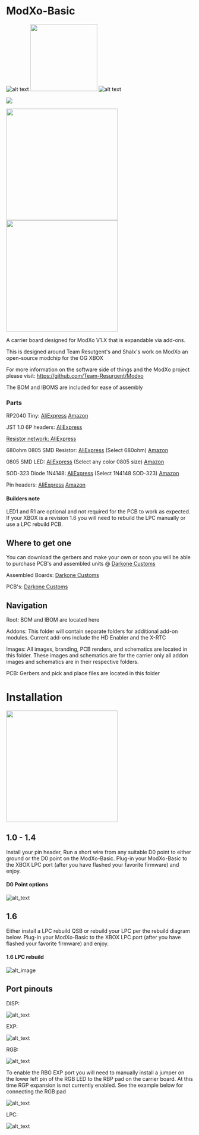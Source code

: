 # ModXo-Basic

![alt text](https://github.com/Darkone83/ModXo-Basic/blob/main/Images/logo.png?raw=true) <img src="https://github.com/Darkone83/ModXo-Basic/blob/main/Images/team-resurgent.png" width="180"> ![alt text](https://github.com/Darkone83/ModXo-Basic/blob/main/Images/DC%20logo.png?raw=true)

<a href="https://discord.gg/k2BQhSJ"><img src="https://github.com/Darkone83/ModXo-Basic/blob/main/Images/discord.svg"></a>

<img src="https://github.com/Darkone83/ModXo-Basic/blob/main/Images/Board_Front.jpg" width=300> <img src="https://github.com/Darkone83/ModXo-Basic/blob/main/Images/Board_Back.jpg" width=300>

A carrier board designed for ModXo V1.X that is expandable via add-ons. 

This is designed around Team Resutgent's and Shalx's work on ModXo an open-source modchip for the OG XBOX

For more information on the software side of things and the ModXo project please visit: https://github.com/Team-Resurgent/Modxo

The BOM and IBOMS are included for ease of assembly

### Parts

RP2040 Tiny: <a href="https://www.aliexpress.us/item/3256805837992528.html?spm=a2g0o.productlist.main.21.2f7926c5zGZBOW&algo_pvid=a59806cb-1f8b-4000-8595-0b05ca9fd6e6&algo_exp_id=a59806cb-1f8b-4000-8595-0b05ca9fd6e6-10&pdp_npi=4%40dis%21USD%217.22%214.48%21%21%217.22%214.48%21%402101c80217323295821625728e786b%2112000035369681956%21sea%21US%21196794698%21X&curPageLogUid=5ESoEvR4Kxce&utparam-url=scene%3Asearch%7Cquery_from%3A">AliExpress</a> <a href="https://www.amazon.com/gp/product/B0CHDW1MY5/ref=ppx_yo_dt_b_asin_title_o02_s00?ie=UTF8&psc=1">Amazon</a>

JST 1.0 6P headers: <a href="https://www.aliexpress.us/item/3256807921170605.html?spm=a2g0o.order_list.order_list_main.5.2ab61802WqdO85&gatewayAdapt=glo2usa">AliExpress

Resistor network: <a href="https://www.aliexpress.us/item/3256805393765008.html?spm=a2g0o.order_list.order_list_main.15.2ab61802WqdO85&gatewayAdapt=glo2usa">AliExpress</a>

680ohm 0805 SMD Resistor: <a href="https://www.aliexpress.us/item/3256805001000955.html?spm=a2g0o.productlist.main.1.21e92a8bJSREJB&algo_pvid=166c6b88-0bcd-419e-a2aa-9cdee6e1159c&algo_exp_id=166c6b88-0bcd-419e-a2aa-9cdee6e1159c-0&pdp_npi=4%40dis%21USD%211.61%211.61%21%21%2111.58%2111.58%21%402103010b17330203904498265e203c%2112000032028480646%21sea%21US%21196794698%21X&curPageLogUid=gv6us4jd9bBm&utparam-url=scene%3Asearch%7Cquery_from%3A">AliExpress</a> (Select 680ohm) <a href="https://www.amazon.com/Chanzon-Resistor-Tolerance-Resistors-Certificated/dp/B08R8C54W6?dib=eyJ2IjoiMSJ9.ge_LPggKjr3KOWRWIgI1QeT1ZU4DWx5xnWVcZ-iUout69IYD5aq9HEeLRhUN2rcNbI-fIXFl8sFfgwqmGtW-g4Knfk5HXgR38e-8oB7ePGi2qKvwXcDqORgBeKVeRjMGI6y65irnQ10ed3UnOKzgyySQqiVaVY1cfdYnLCPS234roVVQpyFJwbP9gPQV9ZmOWpO4yH99H4FosVYwkB56_zztQd51pDV4Sd2KFXynB_I.VjSvsJ7JOuIxYkMedMXvy2pwL_sE-o2cGX-QbL9JRvk&dib_tag=se&keywords=0805+smd+resistor+680ohm&qid=1733021502&sr=8-1">Amazon</a>

0805 SMD LED: <a href="https://www.aliexpress.us/item/3256805040539430.html?spm=a2g0o.order_list.order_list_main.115.2ab61802WqdO85&gatewayAdapt=glo2usa">AliExpress</a> (Select any color 0805 size) <a href="https://www.amazon.com/AEDIKO-Lighting-Electronics-Components-Emitting/dp/B09XB62ST5?crid=2WGP25XGB44RJ&dib=eyJ2IjoiMSJ9.uxB1kVoJ91POGeKCpV09b74hjtzhQle3IiDUWCFJPK8VULyhRbR9KbaLqhPS-ZQT5KHDffFgwkq8tCHeOYTEMHeZ9EydaZkvVizIOXjKRlnm8QW3pgrLpEaNVqdC8PMs0JAJfNvUwXDjIGcYqceBdGoy2FufbxnXe61W1qKrnrL2FXLSs2pEk_IznFYMbcw9SqlMLALeQ1dZE58Kc8EWXz2w_rrMi_e2q5zDYWWXfwo.D2e6ncy6NXWubyq_sFgJ3UrNEKjQyFpeinAbav_dbtc&dib_tag=se&keywords=0805%2Bsmd%2Bled&qid=1733021547&sprefix=0805%2Bsmd%2Ble%2Caps%2C200&sr=8-2&th=1">Amazon</a>

SOD-323 Diode 1N4148: <a href="https://www.aliexpress.us/item/3256802700704767.html?spm=a2g0o.order_list.order_list_main.103.2e201802yQpjZo&gatewayAdapt=glo2usa">AliExpress</a> (Select 1N4148 SOD-323) <a href="https://www.amazon.com/TQDLYKHS-IN4148WS-SOD-323-Switching-1N4148WS/dp/B0CQXQGM9F?crid=LCOL7DSUJW0K&dib=eyJ2IjoiMSJ9.BP6xHqlVmIwaOcekpzjnzSFGisJjUEALwm1i4GHYf075GZA5sxpxUOvURJdYuRGBhNr7OgYntkKJzaxS4rojW9kel0zenKIVBQnI4nPL67jAjXZg71um9k-4KzMDkzyb4J0_L5tdfiATgbJTez_AR8OlMC_1nJ89jOrKTOvmsJA4R7O0_m15uSbrkpT65mHOqN-oFc_p16xInn6Qo98wilhshJ2yLtW8-InqyxhV3ig.kJy2xALgh_ZPGdtwNLLy4grScfWTEjQKrCGtrCF8PF8&dib_tag=se&keywords=SOD+1N4148+diode&qid=1733021596&sprefix=sod+1n4148+diod%2Caps%2C221&sr=8-3">Amazon</a>

Pin headers: <A href="https://www.aliexpress.us/item/2251832418097093.html?spm=a2g0o.productlist.main.3.7b0d3df3QSv0wF&algo_pvid=3a181168-b342-4628-83c9-fb164c7798a5&algo_exp_id=3a181168-b342-4628-83c9-fb164c7798a5-1&pdp_npi=4%40dis%21USD%214.99%214.24%21%21%214.99%214.24%21%402103205217330210383736191ef8d4%2159185858513%21sea%21US%21196794698%21X&curPageLogUid=qyKTKZWKL4zD&utparam-url=scene%3Asearch%7Cquery_from%3A">AliExpress</a> <a href="https://www.amazon.com/gp/product/B08R8QXWBR/ref=ppx_yo_dt_b_search_asin_title?ie=UTF8&psc=1">Amazon</a>
#### Builders note

LED1 and R1 are optional and not required for the PCB to work as expected. If your XBOX is a revision 1.6 you will need to rebuild the LPC manually or use a LPC rebuild PCB.

## Where to get one

You can download the gerbers and make your own or soon you will be able to purchase PCB's and assembled units @ <a href="https://www.darkonecustoms.com">Darkone Customs</a>

Assembled Boards: <a href="https://www.darkonecustoms.com/store/p/modxo-pico-pcb">Darkone Customs</a>

PCB's: <a href="https://www.darkonecustoms.com/store/p/6nvguzlzk0nrs1bkq4pcuudsgvsr0o">Darkone Customs</a>

## Navigation

Root: BOM and IBOM are located here

Addons: This folder will contain separate folders for additional add-on modules. Current add-ons include the HD Enabler and the X-RTC

Images: All images, branding, PCB renders, and schematics are located in this folder. These images and schematics are for the carrier only all addon images and schematics are in their respective folders.

PCB: Gerbers and pick and place files are located in this folder

# Installation

<img src="https://github.com/Darkone83/ModXo-Basic/blob/main/Images/Installed.jpg" width=300>

## 1.0 - 1.4

Install your pin header, Run a short wire from any suitable D0 point to either ground or the D0 point on the ModXo-Basic. Plug-in your ModXo-Basic to the XBOX LPC port (after you have flashed your favorite firmware) and enjoy.

#### D0 Point options

![alt_text](https://github.com/Darkone83/ModXo-Basic/blob/main/Images/d0.png?raw=true)

## 1.6

Either install a LPC rebuild QSB or rebuild your LPC per the rebuild diagram below. Plug-in your ModXo-Basic to the XBOX LPC port (after you have flashed your favorite firmware) and enjoy.

#### 1.6 LPC rebuild

![alt_image](https://github.com/Darkone83/ModXo-Basic/blob/main/Images/16rebuild.png?raw=true)


## Port pinouts

DISP:

![alt_text](https://github.com/Darkone83/ModXo-Basic/blob/main/Images/DISP.png?raw=true)

EXP:

![alt_text](https://github.com/Darkone83/ModXo-Basic/blob/main/Images/EXP.png?raw=true)

RGB:

![alt_text](https://github.com/Darkone83/ModXo-Basic/blob/main/Images/RGB_EXP.png?raw=true)

To enable the RBG EXP port you will need to manually install a jumper on the lower left pin of the RGB LED to the RBP pad on the carrier board. At this time RGP expansion is not currently enabled. See the example below for connecting the RGB pad

![alt_text](https://github.com/Darkone83/ModXo-Basic/blob/main/Images/RGB_EN.png?raw=true)

LPC:

![alt_text](https://github.com/Darkone83/ModXo-Basic/blob/main/Images/LPC.png?raw=true)
